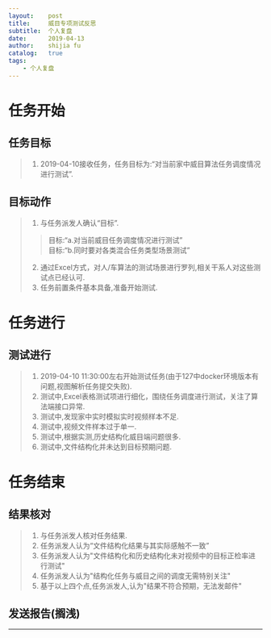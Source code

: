 ```yaml
---
layout:    post
title:     威目专项测试反思
subtitle:  个人复盘
date:      2019-04-13
author:    shijia fu
catalog:   true
tags:
    - 个人复盘
---
```


# 任务开始   
## 任务目标    
> 1. 2019-04-10接收任务，任务目标为:“对当前家中威目算法任务调度情况进行测试”.   

## 目标动作   
> 1. 与任务派发人确认“目标”.   
> >  目标:“a.对当前威目任务调度情况进行测试”   
> >  目标:“b.同时要对各类混合任务类型场景测试”   
> 2. 通过Excel方式，对人/车算法的测试场景进行罗列,相关干系人对这些测试点已经认可.   
> 3. 任务前置条件基本具备,准备开始测试.   

# 任务进行   
## 测试进行   
> 1. 2019-04-10 11:30:00左右开始测试任务(由于127中docker环境版本有问题,视图解析任务提交失败).   
> 2. 测试中,Excel表格测试项进行细化，围绕任务调度进行测试，关注了算法端接口异常.
> 3. 测试中,发现家中实时模拟实时视频样本不足.   
> 4. 测试中,视频文件样本过于单一.   
> 5. 测试中,根据实测,历史结构化威目端问题很多.   
> 6. 测试中,文件结构化并未达到目标预期问题.   

# 任务结束       
## 结果核对   
> 1. 与任务派发人核对任务结果.   
> 2. 任务派发人认为“文件结构化结果与其实际感触不一致”   
> 3. 任务派发人认为"文件结构化和历史结构化未对视频中的目标正检率进行测试"   
> 4. 任务派发人认为"结构化任务与威目之间的调度无需特别关注"  
> 5. 基于以上四个点,任务派发人,认为"结果不符合预期，无法发邮件"   

## 发送报告(搁浅)

------------------------------
